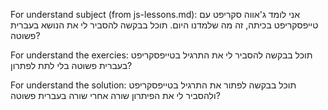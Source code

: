 For understand subject (from js-lessons.md):
אני לומד ג'אווה סקריפט עם טייפסקריפט בכיתה, זה מה שלמדנו היום. תוכל בבקשה להסביר לי את הנושא בעברית פשוטה?

For understand the exercies:
תוכל בבקשה להסביר לי את התרגיל בטייפסקריפט בעברית פשוטה בלי לתת לפתרון?

For understand the solution:
תוכל בבקשה לפתור את התרגיל בטייפסקריפט ולהסביר לי את הפיתרון שורה אחרי שורה בעברית פשוטה?

